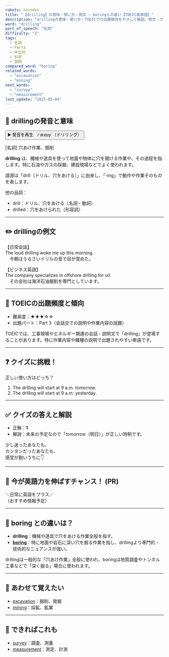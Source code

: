 ```yaml
---
robots: noindex
title: "【drilling】の意味・使い方・例文 ― boringとの違い【TOEIC英単語】"
description: "drillingの意味・使い方・TOEICでの出題傾向をやさしく解説。例文・クイズ付きでboringとの違いもわかりやすく学べます。"
word: "drilling"
part_of_speech: "名詞"
difficulty: "3"
tags:
  - 名詞
  - Part3
  - 中立的
  - 科学
  - 説明
compared_word: "boring"
related_words:
  - "excavation"
  - "mining"
next_words:
  - "survey"
  - "measurement"
last_update: "2025-05-04"
---
```


## 🔰 drillingの発音と意味

<button class="play-audio" onclick="playTTS('drilling')">
  <span class="play-audio-main">
    ▶️ 発音を再生　/ˈdrɪlɪŋ/
  </span>
  <span class="play-audio-sub">
    （ドリリング）
  </span>
</button>

[名詞] 穴あけ作業、掘削

**drilling** は、機械や道具を使って地面や物体に穴を開ける作業や、その過程を指します。特に石油やガスの採掘、建設現場などでよく使われます。

語源は「drill（ドリル、穴をあける）」に由来し、「-ing」で動作や作業そのものを表します。

他の品詞：  
- drill：ドリル、穴をあける（名詞・動詞）
- drilled：穴をあけられた（形容詞）

---

## ✏️ drillingの例文

【日常会話】  
The loud drilling woke me up this morning.  
　今朝はうるさいドリルの音で目が覚めた。

【ビジネス英語】  
The company specializes in offshore drilling for oil.  
　その会社は海洋石油掘削を専門としています。

---

## 🎯 TOEICの出題頻度と傾向

- 難易度：★★★☆☆
- 出題パート：Part 3（会話文での説明や作業内容の話題）

TOEICでは、工事現場やエネルギー関連の会話・説明文で「drilling」が登場することがあります。特に作業内容や職種の説明で出題されやすい単語です。

---

## ❓ クイズに挑戦！

正しい使い方はどっち？

1. The drilling will start at 9 a.m. tomorrow.  
2. The drilling will start at 9 a.m. yesterday.

---

## ✅ クイズの答えと解説

- 正解：**1**
- 解説：未来の予定なので「tomorrow（明日）」が正しい時制です。

少し迷ったあなたも、  
カンタンだったあなたも、  
感覚が鋭いうちに👇️

---

## 🚀 今が英語力を伸ばすチャンス！ (PR)

<div class="info-center">
＼日常に英語をプラス／<br>  
（おすすめ情報予定）
</div>

---

## 🤔  boring との違いは？

- **drilling**：機械や道具で穴をあける作業全般を指す。
- **[boring](/word/boring/)**：特に地面や岩石に深い穴を掘る作業を指し、drillingより専門的・技術的なニュアンスが強い。

drillingは一般的な「穴あけ作業」全般に使われ、boringは地質調査やトンネル工事などで「深く掘る」場合に使われます。

---

## 🧩 あわせて覚えたい

- [excavation](/word/excavation/)：掘削、発掘
- [mining](/word/mining/)：採鉱、鉱業

---

## 📖 できればこれも

- [survey](/word/survey/)：調査、測量
- [measurement](/word/measurement/)：測定、計測

<!-- cvid: aid06_bid23 -->
